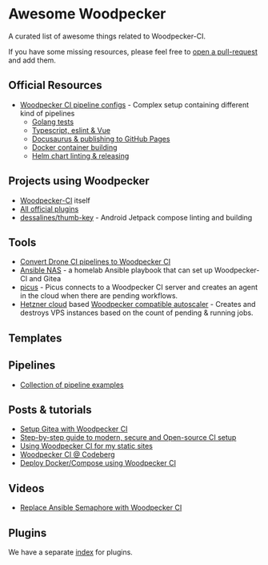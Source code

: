 # Awesome Woodpecker

A curated list of awesome things related to Woodpecker-CI.

If you have some missing resources, please feel free to [open a pull-request](https://github.com/woodpecker-ci/woodpecker/edit/master/docs/docs/92-awesome.md) and add them.

## Official Resources

- [Woodpecker CI pipeline configs](https://github.com/woodpecker-ci/woodpecker/tree/master/.woodpecker) - Complex setup containing different kind of pipelines
  - [Golang tests](https://github.com/woodpecker-ci/woodpecker/blob/master/.woodpecker/test.yml)
  - [Typescript, eslint & Vue](https://github.com/woodpecker-ci/woodpecker/blob/master/.woodpecker/web.yml)
  - [Docusaurus & publishing to GitHub Pages](https://github.com/woodpecker-ci/woodpecker/blob/master/.woodpecker/docs.yml)
  - [Docker container building](https://github.com/woodpecker-ci/woodpecker/blob/master/.woodpecker/docker.yml)
  - [Helm chart linting & releasing](https://github.com/woodpecker-ci/woodpecker/blob/master/.woodpecker/helm.yml)

## Projects using Woodpecker

- [Woodpecker-CI](https://github.com/woodpecker-ci/woodpecker/tree/master/.woodpecker) itself
- [All official plugins](https://github.com/woodpecker-ci?q=plugin&type=all)
- [dessalines/thumb-key](https://github.com/dessalines/thumb-key/blob/main/.woodpecker.yml) - Android Jetpack compose linting and building

## Tools

- [Convert Drone CI pipelines to Woodpecker CI](https://codeberg.org/lafriks/woodpecker-pipeline-transform)
- [Ansible NAS](https://github.com/davestephens/ansible-nas/) - a homelab Ansible playbook that can set up Woodpecker-CI and Gitea
- [picus](https://github.com/windsource/picus) - Picus connects to a Woodpecker CI server and creates an agent in the cloud when there are pending workflows.
- [Hetzner cloud](https://www.hetzner.com/cloud) based [Woodpecker compatible autoscaler](https://git.ljoonal.xyz/ljoonal/hetzner-ci-autoscaler) - Creates and destroys VPS instances based on the count of pending & running jobs.

## Templates

## Pipelines

- [Collection of pipeline examples](https://codeberg.org/Codeberg-CI/examples)

## Posts & tutorials

- [Setup Gitea with Woodpecker CI](https://containers.fan/posts/setup-gitea-with-woodpecker-ci/)
- [Step-by-step guide to modern, secure and Open-source CI setup](https://devforth.io/blog/step-by-step-guide-to-modern-secure-ci-setup/)
- [Using Woodpecker CI for my static sites](https://jan.wildeboer.net/2022/07/Woodpecker-CI-Jekyll/)
- [Woodpecker CI @ Codeberg](https://www.sarkasti.eu/articles/post/woodpecker/)
- [Deploy Docker/Compose using Woodpecker CI](https://hinty.io/vverenko/deploy-docker-compose-using-woodpecker-ci/)

## Videos

- [Replace Ansible Semaphore with Woodpecker CI](https://www.youtube.com/watch?v=d610YPvCB0E)

## Plugins

We have a separate [index](/plugins) for plugins.
